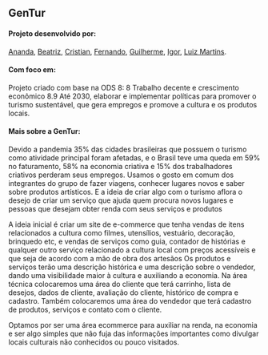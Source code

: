 ## GenTur 

#### Projeto desenvolvido por: #### 

[Ananda](https://github.com/nan1b), [Beatriz](https://github.com/beamoreli), [Cristian](github.com/criswagmaker), [Fernando](https://github.com/Fernandohfc592758), [Guilherme](https://github.com/GuiStefanin), [Igor](https://github.com/Igorss4), [Luiz Martins](https://github.com/LuizR-Martins).


#### Com foco em: ####  

Projeto criado com base na ODS 8:
 8 Trabalho decente e crescimento econômico
 8.9 Até 2030, elaborar e implementar políticas para promover o turismo sustentável, que gera empregos e promove a cultura e os produtos locais.
 
 #### Mais sobre a GenTur: #### 
 
Devido a pandemia 35% das cidades brasileiras que possuem o turismo como atividade principal foram afetadas, e o Brasil teve uma queda em 59%  no faturamento,  58% na economia criativa e 15% dos trabalhadores criativos perderam seus empregos.
Usamos o gosto em comum dos integrantes do grupo de fazer viagens, conhecer lugares novos e saber sobre produtos artísticos. E a ideia de criar algo com o turismo aflora o desejo de criar um serviço que ajuda quem procura novos lugares e pessoas que desejam obter renda com seus serviços e produtos
 
A ideia inicial é criar um site de e-commerce que tenha vendas de itens relacionados a cultura como filmes, utensílios, vestuário, decoração, brinquedo etc, e vendas de serviços como guia, contador de histórias e qualquer outro serviço relacionado a cultura local com preços acessíveis e que seja de acordo com a mão de obra dos artesãos  Os produtos e serviços terão uma descrição histórica e uma descrição sobre o vendedor, dando uma visibilidade maior à cultura e auxiliando a economia. Na área técnica colocaremos uma área do cliente que terá carrinho, lista de desejos, dados de cliente, avaliação do cliente, histórico de compra e  cadastro. Também colocaremos uma área do vendedor que terá cadastro de produtos, serviços e contato com o cliente.
 
Optamos por ser uma área ecommerce para auxiliar na renda, na economia e ser algo simples que não fuja das informações importantes como divulgar  locais culturais não conhecidos ou pouco visitados.
